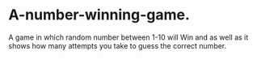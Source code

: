 # A-number-winning-game.
A game in which random number between 1-10 will Win and as well as it shows how many attempts you take to guess the correct number.
